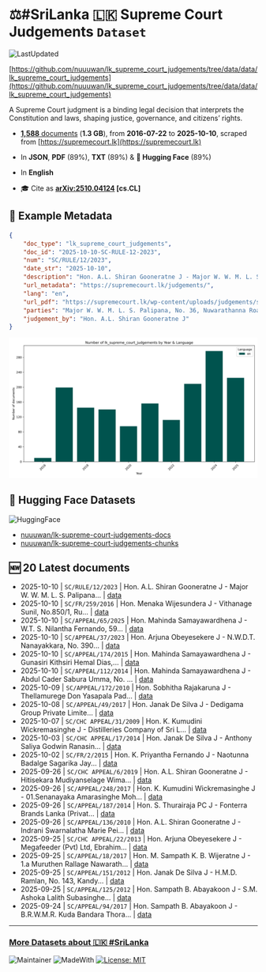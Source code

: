# ⚖️#SriLanka 🇱🇰 Supreme Court Judgements `Dataset`

![LastUpdated](https://img.shields.io/badge/last_updated-2025--10--11_01:51:53-green)

[https://github.com/nuuuwan/lk_supreme_court_judgements/tree/data/data/lk_supreme_court_judgements](https://github.com/nuuuwan/lk_supreme_court_judgements/tree/data/data/lk_supreme_court_judgements)

A Supreme Court judgment is a binding legal decision that interprets the Constitution and laws, shaping justice, governance, and citizens’ rights.

- [**1,588** documents](https://github.com/nuuuwan/lk_supreme_court_judgements/tree/data/data/lk_supreme_court_judgements) (**1.3 GB**), from **2016-07-22** to **2025-10-10**, scraped from [https://supremecourt.lk](https://supremecourt.lk)

- In **JSON**, **PDF** (89%), **TXT** (89%) & **🤗 Hugging Face** (89%)

- In **English**

- 🎓 Cite as **[arXiv:2510.04124](https://arxiv.org/abs/2510.04124) [cs.CL]**

## 📝 Example Metadata

```json
{
    "doc_type": "lk_supreme_court_judgements",
    "doc_id": "2025-10-10-SC-RULE-12-2023",
    "num": "SC/RULE/12/2023",
    "date_str": "2025-10-10",
    "description": "Hon. A.L. Shiran Gooneratne J - Major W. W. M. L. S. Palipana...",
    "url_metadata": "https://supremecourt.lk/judgements/",
    "lang": "en",
    "url_pdf": "https://supremecourt.lk/wp-content/uploads/judgements/sc_rule_12_2023.pdf",
    "parties": "Major W. W. M. L. S. Palipana, No. 36, Nuwarathanna Road, Wathegama. Complainant Vs. Wasantha Wijewardane, Attorney-at-Law, No. 03, Colombo Street, Kandy. Respondent\n\nView More",
    "judgement_by": "Hon. A.L. Shiran Gooneratne J"
}
```

![Chart](https://raw.githubusercontent.com/nuuuwan/lk_supreme_court_judgements/refs/heads/data/data/lk_supreme_court_judgements/docs_by_year_and_lang.png)

## 🤗 Hugging Face Datasets

![HuggingFace](https://img.shields.io/badge/-HuggingFace-FDEE21?style=for-the-badge&logo=HuggingFace)

- [nuuuwan/lk-supreme-court-judgements-docs](https://huggingface.co/datasets/nuuuwan/lk-supreme-court-judgements-docs)
- [nuuuwan/lk-supreme-court-judgements-chunks](https://huggingface.co/datasets/nuuuwan/lk-supreme-court-judgements-chunks)

## 🆕 20 Latest documents

- 2025-10-10 | `SC/RULE/12/2023` | Hon. A.L. Shiran Gooneratne J - Major W. W. M. L. S. Palipana... | [data](https://github.com/nuuuwan/lk_supreme_court_judgements/tree/data/data/lk_supreme_court_judgements/2020s/2025/2025-10-10-SC-RULE-12-2023)
- 2025-10-10 | `SC/FR/259/2016` | Hon. Menaka Wijesundera J - Vithanage Sunil, No.850/1, Ru... | [data](https://github.com/nuuuwan/lk_supreme_court_judgements/tree/data/data/lk_supreme_court_judgements/2020s/2025/2025-10-10-SC-FR-259-2016)
- 2025-10-10 | `SC/APPEAL/65/2025` | Hon. Mahinda Samayawardhena J - W.T. S. Nilantha Fernando, 59... | [data](https://github.com/nuuuwan/lk_supreme_court_judgements/tree/data/data/lk_supreme_court_judgements/2020s/2025/2025-10-10-SC-APPEAL-65-2025)
- 2025-10-10 | `SC/APPEAL/37/2023` | Hon. Arjuna Obeyesekere J - N.W.D.T. Nanayakkara, No. 390... | [data](https://github.com/nuuuwan/lk_supreme_court_judgements/tree/data/data/lk_supreme_court_judgements/2020s/2025/2025-10-10-SC-APPEAL-37-2023)
- 2025-10-10 | `SC/APPEAL/174/2015` | Hon. Mahinda Samayawardhena J - Gunasiri Kithsiri Hemal Dias,... | [data](https://github.com/nuuuwan/lk_supreme_court_judgements/tree/data/data/lk_supreme_court_judgements/2020s/2025/2025-10-10-SC-APPEAL-174-2015)
- 2025-10-10 | `SC/APPEAL/112/2014` | Hon. Mahinda Samayawardhena J - Abdul Cader Sabura Umma, No. ... | [data](https://github.com/nuuuwan/lk_supreme_court_judgements/tree/data/data/lk_supreme_court_judgements/2020s/2025/2025-10-10-SC-APPEAL-112-2014)
- 2025-10-09 | `SC/APPEAL/172/2010` | Hon. Sobhitha Rajakaruna J - Thellamurege Don Yasapala Pad... | [data](https://github.com/nuuuwan/lk_supreme_court_judgements/tree/data/data/lk_supreme_court_judgements/2020s/2025/2025-10-09-SC-APPEAL-172-2010)
- 2025-10-08 | `SC/APPEAL/49/2017` | Hon. Janak De Silva J - Dedigama Group Private Limite... | [data](https://github.com/nuuuwan/lk_supreme_court_judgements/tree/data/data/lk_supreme_court_judgements/2020s/2025/2025-10-08-SC-APPEAL-49-2017)
- 2025-10-07 | `SC/CHC APPEAL/31/2009` | Hon. K. Kumudini Wickremasinghe J - Distilleries Company of Sri L... | [data](https://github.com/nuuuwan/lk_supreme_court_judgements/tree/data/data/lk_supreme_court_judgements/2020s/2025/2025-10-07-SC-CHC-APPEAL-31-2009)
- 2025-10-03 | `SC/CHC APPEAL/17/2014` | Hon. Janak De Silva J - Anthony Saliya Godwin Ranasin... | [data](https://github.com/nuuuwan/lk_supreme_court_judgements/tree/data/data/lk_supreme_court_judgements/2020s/2025/2025-10-03-SC-CHC-APPEAL-17-2014)
- 2025-10-02 | `SC/FR/2/2015` | Hon. K. Priyantha Fernando J - Naotunna Badalge Sagarika Jay... | [data](https://github.com/nuuuwan/lk_supreme_court_judgements/tree/data/data/lk_supreme_court_judgements/2020s/2025/2025-10-02-SC-FR-2-2015)
- 2025-09-26 | `SC/CHC APPEAL/6/2019` | Hon. A.L. Shiran Gooneratne J - Hitisekara Mudiyanselage Wima... | [data](https://github.com/nuuuwan/lk_supreme_court_judgements/tree/data/data/lk_supreme_court_judgements/2020s/2025/2025-09-26-SC-CHC-APPEAL-6-2019)
- 2025-09-26 | `SC/APPEAL/248/2017` | Hon. K. Kumudini Wickremasinghe J - 01.Senanayaka Amarasinghe Moh... | [data](https://github.com/nuuuwan/lk_supreme_court_judgements/tree/data/data/lk_supreme_court_judgements/2020s/2025/2025-09-26-SC-APPEAL-248-2017)
- 2025-09-26 | `SC/APPEAL/187/2014` | Hon. S. Thurairaja PC J - Fonterra Brands Lanka (Privat... | [data](https://github.com/nuuuwan/lk_supreme_court_judgements/tree/data/data/lk_supreme_court_judgements/2020s/2025/2025-09-26-SC-APPEAL-187-2014)
- 2025-09-26 | `SC/APPEAL/136/2010` | Hon. A.L. Shiran Gooneratne J - Indrani Swarnalatha Marie Pei... | [data](https://github.com/nuuuwan/lk_supreme_court_judgements/tree/data/data/lk_supreme_court_judgements/2020s/2025/2025-09-26-SC-APPEAL-136-2010)
- 2025-09-25 | `SC/CHC APPEAL/22/2013` | Hon. Arjuna Obeyesekere J - Megafeeder (Pvt) Ltd, Ebrahim... | [data](https://github.com/nuuuwan/lk_supreme_court_judgements/tree/data/data/lk_supreme_court_judgements/2020s/2025/2025-09-25-SC-CHC-APPEAL-22-2013)
- 2025-09-25 | `SC/APPEAL/18/2017` | Hon. M. Sampath K. B. Wijeratne J - 1.a Muruthen Rallage Nawarath... | [data](https://github.com/nuuuwan/lk_supreme_court_judgements/tree/data/data/lk_supreme_court_judgements/2020s/2025/2025-09-25-SC-APPEAL-18-2017)
- 2025-09-25 | `SC/APPEAL/151/2012` | Hon. Janak De Silva J - H.M.D. Ramlan, No. 143, Kandy... | [data](https://github.com/nuuuwan/lk_supreme_court_judgements/tree/data/data/lk_supreme_court_judgements/2020s/2025/2025-09-25-SC-APPEAL-151-2012)
- 2025-09-25 | `SC/APPEAL/125/2012` | Hon. Sampath B. Abayakoon J - S.M. Ashoka Lalith Subasinghe... | [data](https://github.com/nuuuwan/lk_supreme_court_judgements/tree/data/data/lk_supreme_court_judgements/2020s/2025/2025-09-25-SC-APPEAL-125-2012)
- 2025-09-24 | `SC/APPEAL/94/2017` | Hon. Sampath B. Abayakoon J - B.R.W.M.R. Kuda Bandara Thora... | [data](https://github.com/nuuuwan/lk_supreme_court_judgements/tree/data/data/lk_supreme_court_judgements/2020s/2025/2025-09-24-SC-APPEAL-94-2017)

---

### [More Datasets about 🇱🇰 #SriLanka](https://github.com/nuuuwan/lk_datasets)

![Maintainer](https://img.shields.io/badge/maintainer-nuuuwan-red)
![MadeWith](https://img.shields.io/badge/made_with-python-blue)
[![License: MIT](https://img.shields.io/badge/License-MIT-yellow.svg)](https://opensource.org/licenses/MIT)
